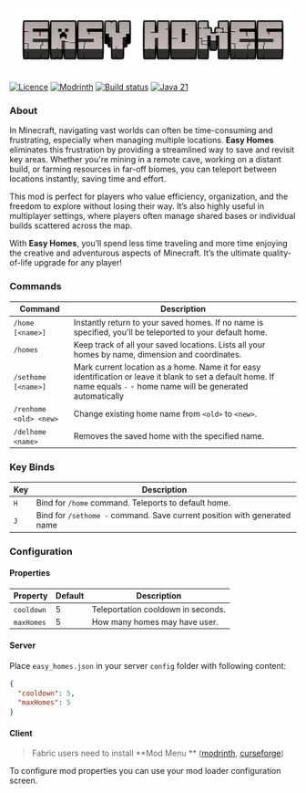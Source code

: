 ![Logo](docs/logo.png)

[![Licence](https://img.shields.io/badge/license-MIT-blue.svg)](https://opensource.org/license/mit)
[![Modrinth](https://img.shields.io/modrinth/game-versions/easy-homes?style=flat)](https://modrinth.com/mod/easy-homes)
[![Build status](https://img.shields.io/github/actions/workflow/status/ivkond-mc/easy-homes/gradle-publish.yml)](https://github.com/ivkond-mc/easy-homes/actions/workflows/gradle-publish.yml)
[![Java 21](https://img.shields.io/badge/java-21%2B-blue)](https://adoptium.net/temurin/releases/?version=21)

### About

In Minecraft, navigating vast worlds can often be time-consuming and frustrating, especially when managing multiple
locations. **Easy Homes** eliminates this frustration by providing a streamlined way to save and revisit key areas.
Whether
you're mining in a remote cave, working on a distant build, or farming resources in far-off biomes, you can teleport
between locations instantly, saving time and effort.

This mod is perfect for players who value efficiency, organization, and the freedom to explore without losing their way.
It’s also highly useful in multiplayer settings, where players often manage shared bases or individual builds scattered
across the map.

With **Easy Homes**, you’ll spend less time traveling and more time enjoying the creative and adventurous aspects of
Minecraft. It’s the ultimate quality-of-life upgrade for any player!

### Commands

| Command                | Description                                                                                                                                                              |
|------------------------|--------------------------------------------------------------------------------------------------------------------------------------------------------------------------|
| `/home [<name>]`       | Instantly return to your saved homes. If no name is specified, you'll be teleported to your default home.                                                                |
| `/homes`               | Keep track of all your saved locations. Lists all your homes by name, dimension and coordinates.                                                                         |
| `/sethome [<name>]`    | Mark current location as a home. Name it for easy identification or leave it blank to set a default home. If name equals `-` - home name will be generated automatically |
| `/renhome <old> <new>` | Change existing home name from `<old>` to `<new>`.                                                                                                                       |
| `/delhome <name>`      | Removes the saved home with the specified name.                                                                                                                          |

### Key Binds

| Key | Description                                                              |
|-----|--------------------------------------------------------------------------|
| `H` | Bind for `/home` command. Teleports to default home.                     |
| `J` | Bind for `/sethome -` command. Save current position with generated name |

### Configuration

#### Properties

| Property   | Default | Description                        |
|------------|---------|------------------------------------|
| `cooldown` | 5       | Teleportation cooldown in seconds. |
| `maxHomes` | 5       | How many homes may have user.      |

#### Server

Place `easy_homes.json` in your server `config` folder with following content:

```json
{
  "cooldown": 5,
  "maxHomes": 5
}
```

#### Client

> Fabric users need to install **Mod Menu
** ([modrinth](https://modrinth.com/mod/modmenu), [curseforge](https://www.curseforge.com/minecraft/mc-mods/fabric-api))

To configure mod properties you can use your mod loader configuration screen.

